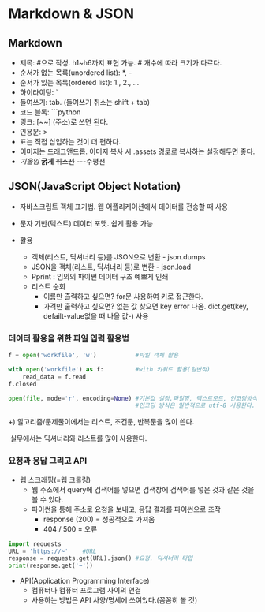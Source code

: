 # Markdown & JSON

## Markdown

* 제목: #으로 작성. h1~h6까지 표현 가능. # 개수에 따라 크기가 다르다.
* 순서가 없는 목록(unordered list): *, -
* 순서가 있는 목록(ordered list): 1., 2., ...
* 하이라이팅: `
* 들여쓰기: tab. (들여쓰기 취소는 shift + tab)
* 코드 블록: ```python
* 링크: [~~] (주소)로 쓰면 된다.
* 인용문: >
* 표는 직접 삽입하는 것이 더 편하다.
* 이미지는 드래그앤드롭. 이미지 복사 시 .assets 경로로 복사하는 설정해두면 좋다.
* *기울임*  **굵게**  ~~취소선~~ ---수평선



## JSON(JavaScript Object Notation)

* 자바스크립트 객체 표기법. 웹 어플리케이션에서 데이터를 전송할 때 사용

* 문자 기반(텍스트) 데이터 포맷. 쉽게 활용 가능
* 활용
  * 객체(리스트, 딕셔너리 등)를 JSON으로 변환 - json.dumps
  * JSON을 객체(리스트, 딕셔너리 등)로 변환 - json.load
  * Pprint : 임의의 파이썬 데이터 구조 예쁘게 인쇄
  * 리스트 순회
    * 이름만 출력하고 싶으면? for문 사용하여 키로 접근한다.
    * 가격만 출력하고 싶으면? 없는 값 찾으면 key error 나옴. dict.get(key, defailt-value없을 때 나올 값-) 사용



 ### 데이터 활용을 위한 파일 입력 활용법

```python
f = open('workfile', 'w')			#파일 객체 활용

with open('workfile') as f:			#with 키워드 활용(일반적)
    read_data = f.read
f.closed

open(file, mode='r', encoding=None)	#기본값 설정.파일명, 텍스트모드, 인코딩방식 순.
									#인코딩 방식은 일반적으로 utf-8 사용한다.
```

+) 알고리즘/문제풀이에서는 리스트, 조건문, 반복문을 많이 쓴다.

​	 실무에서는 딕셔너리와 리스트를 많이 사용한다.



### 요청과 응답 그리고 API

* 웹 스크래핑(=웹 크롤링)
  * 웹 주소에서 query에 검색어를 넣으면 검색창에 검색어를 넣은 것과 같은 것을 볼 수 있다.
  * 파이썬을 통해 주소로 요청을 보내고, 응답 결과를 파이썬으로 조작
    * response (200) = 성공적으로 가져옴
    * 404 / 500 = 오류

```python
import requests
URL = 'https://~'    #URL
response = requests.get(URL).json()	#요청. 딕셔너리 타입
print(response.get('~'))
```

* API(Application Programming Interface)
  * 컴퓨터나 컴퓨터 프로그램 사이의 연결
  * 사용하는 방법은 API 사양/명세에 쓰여있다.(꼼꼼히 볼 것) 

